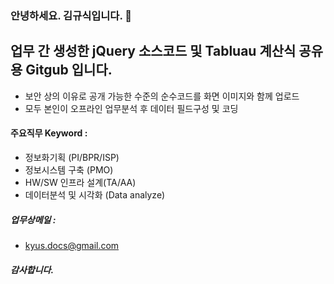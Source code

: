 ### 안녕하세요. 김규식입니다. 👋

## 업무 간 생성한 jQuery 소스코드 및 Tabluau 계산식 공유용 Gitgub 입니다.
- 보안 상의 이유로 공개 가능한 수준의 순수코드를 화면 이미지와 함께 업로드
- 모두 본인이 오프라인 업무분석 후 데이터 필드구성 및 코딩

#### 주요직무 Keyword :
- 정보화기획 (PI/BPR/ISP)
- 정보시스템 구축 (PMO)
- HW/SW 인프라 설계(TA/AA)
- 데이터분석 및 시각화 (Data analyze)

##### 업무상메일 :
 - kyus.docs@gmail.com

##### 감사합니다.

<!--
**Kyusix/kyusix** is a ✨ _special_ ✨ repository because its `README.md` (this file) appears on your GitHub profile.

Here are some ideas to get you started:

- 🔭 I’m currently working on ...
- 🌱 I’m currently learning ...
- 👯 I’m looking to collaborate on ...
- 🤔 I’m looking for help with ...
- 💬 Ask me about ...
- 📫 How to reach me: ...
- 😄 Pronouns: ...
- ⚡ Fun fact: ...
-->
